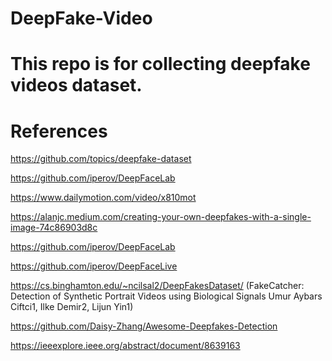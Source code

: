 # DeepFake-Video




# This repo is for collecting deepfake videos dataset. 
# References
https://github.com/topics/deepfake-dataset

https://github.com/iperov/DeepFaceLab

https://www.dailymotion.com/video/x810mot

https://alanjc.medium.com/creating-your-own-deepfakes-with-a-single-image-74c86903d8c

https://github.com/iperov/DeepFaceLab

https://github.com/iperov/DeepFaceLive

https://cs.binghamton.edu/~ncilsal2/DeepFakesDataset/ (FakeCatcher: Detection of Synthetic Portrait Videos using Biological Signals
Umur Aybars Ciftci1, Ilke Demir2, Lijun Yin1)

https://github.com/Daisy-Zhang/Awesome-Deepfakes-Detection

https://ieeexplore.ieee.org/abstract/document/8639163
